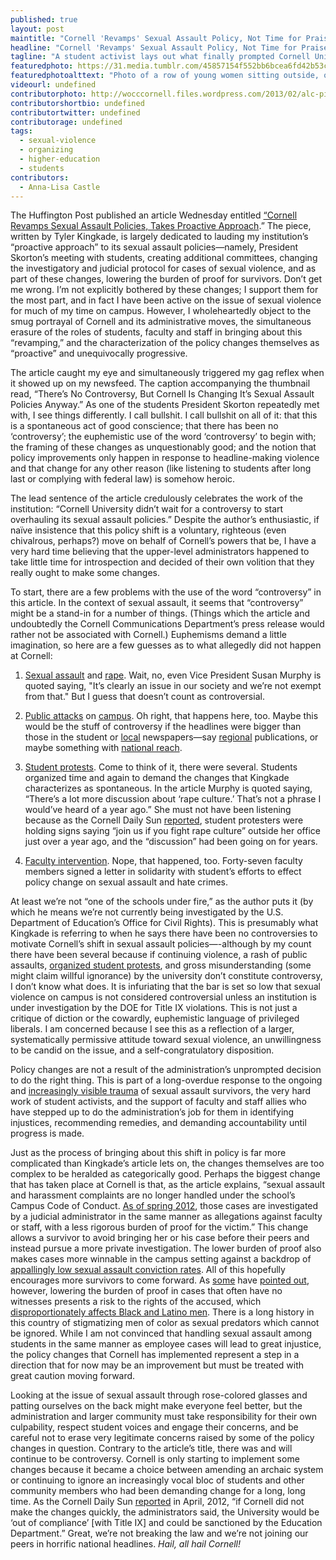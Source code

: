 ```yaml
---
published: true
layout: post
maintitle: "Cornell 'Revamps' Sexual Assault Policy, Not Time for Praise - {Young}ist"
headline: "Cornell 'Revamps' Sexual Assault Policy, Not Time for Praise"
tagline: "A student activist lays out what finally prompted Cornell University to change their sexual assault policy"
featuredphoto: https://31.media.tumblr.com/45857154f552bb6bcea6fd42b53c3899/tumblr_inline_mz70pc7bbC1rkj9dw.jpg
featuredphotoalttext: "Photo of a row of young women sitting outside, one holding a sign that says 'Join us if you fight rape culture'"
videourl: undefined
contributorphoto: http://wocccornell.files.wordpress.com/2013/02/alc-pic.jpg
contributorshortbio: undefined
contributortwitter: undefined
contributorage: undefined
tags: 
  - sexual-violence
  - organizing
  - higher-education
  - students
contributors:
  - Anna-Lisa Castle
---
```

The Huffington Post published an article Wednesday entitled [“Cornell Revamps Sexual Assault Policies, Takes Proactive Approach](http://www.huffingtonpost.com/2014/01/08/cornell-sexual-assault-policies_n_4379840.html?utm_hp_ref=college).” The piece, written by Tyler Kingkade, is largely dedicated to lauding my institution’s “proactive approach” to its sexual assault policies—namely, President Skorton’s meeting with students, creating additional committees, changing the investigatory and judicial protocol for cases of sexual violence, and as part of these changes, lowering the burden of proof for survivors. Don’t get me wrong. I’m not explicitly bothered by these changes; I support them for the most part, and in fact I have been active on the issue of sexual violence for much of my time on campus. However, I wholeheartedly object to the smug portrayal of Cornell and its administrative moves, the simultaneous erasure of the roles of students, faculty and staff in bringing about this “revamping,” and the characterization of the policy changes themselves as “proactive” and unequivocally progressive.

The article caught my eye and simultaneously triggered my gag reflex when it showed up on my newsfeed. The caption accompanying the thumbnail read, “There’s No Controversy, But Cornell Is Changing It’s Sexual Assault Policies Anyway.” As one of the students President Skorton repeatedly met with, I see things differently. I call bullshit. I call bullshit on all of it: that this is a spontaneous act of good conscience; that there has been no ‘controversy’; the euphemistic use of the word ‘controversy’ to begin with; the framing of these changes as unquestionably good; and the notion that policy improvements only happen in response to headline-making violence and that change for any other reason (like listening to students after long last or complying with federal law) is somehow heroic.

The lead sentence of the article credulously celebrates the work of the institution: “Cornell University didn’t wait for a controversy to start overhauling its sexual assault policies.” Despite the author’s enthusiastic, if naïve insistence that this policy shift is a voluntary, righteous (even chivalrous, perhaps?) move on behalf of Cornell’s powers that be, I have a very hard time believing that the upper-level administrators happened to take little time for introspection and decided of their own volition that they really ought to make some changes.

To start, there are a few problems with the use of the word “controversy” in this article. In the context of sexual assault, it seems that “controversy” might be a stand-in for a number of things. (Things which the article and undoubtedly the Cornell Communications Department’s press release would rather not be associated with Cornell.) Euphemisms demand a little imagination, so here are a few guesses as to what allegedly did not happen at Cornell:

1. [Sexual assault](http://america.aljazeera.com/watch/shows/america-tonight/america-tonight-blog/2013/10/28/by-the-numbers-sexcrimesoncampus.html) and [rape](http://cornellsun.com/blog/2013/11/04/police-question-students-after-reported-rape/). Wait, no, even Vice President Susan Murphy is quoted saying, "It’s clearly an issue in our society and we’re not exempt from that." But I guess that doesn’t count as controversial.

2. [Public attacks](http://cornellsun.com/blog/2012/09/02/police-warn-cornell-after-report-of-two-sexual-assaults-one-incident-of-harassment/) on [campus](http://cornellsun.com/blog/2012/10/17/cornell-students-stress-vigilance-after-sexual-attacks/). Oh right, that happens here, too. Maybe this would be the stuff of controversy if the headlines were bigger than those in the student or [local](http://pqasb.pqarchiver.com/ithacajournal/doc/1037668232.html?FMT=ABS&FMTS=&type=current&date=Sep%203,%202012&author=&pub=&edition=&startpage=&desc=) newspapers—say [regional](http://www.cnycentral.com/news/story.aspx?id=965998#.Us5YtWRDuzs) publications, or maybe something with [national reach](http://www.usatoday.com/story/sports/olympics/2013/04/04/cornell-wrestler-peter-mesko-charged-with-rape/2055183/).

3. [Student protests](http://assembly4justicecu.wordpress.com/). Come to think of it, there were several. Students organized time and again to demand the changes that Kingkade characterizes as spontaneous. In the article Murphy is quoted saying, “There’s a lot more discussion about ‘rape culture.’ That’s not a phrase I would’ve heard of a year ago.” She must not have been listening because as the Cornell Daily Sun [reported](http://cornellsun.com/blog/2012/09/21/at-day-hall-protesters-criticize-cornell-reaction-to-reported-sexual-attacks/), student protesters were holding signs saying “join us if you fight rape culture” outside her office just over a year ago, and the “discussion” had been going on for years.

4. [Faculty intervention](http://cornellsun.com/blog/2012/10/22/a-letter-in-support-of-assembly-for-justice/). Nope, that happened, too. Forty-seven faculty members signed a letter in solidarity with student’s efforts to effect policy change on sexual assault and hate crimes.

At least we’re not “one of the schools under fire,” as the author puts it (by which he means we’re not currently being investigated by the U.S. Department of Education’s Office for Civil Rights). This is presumably what Kingkade is referring to when he says there have been no controversies to motivate Cornell’s shift in sexual assault policies—-although by my count there have been several because if continuing violence, a rash of public assaults, [organized student protests](http://assembly4justicecu.files.wordpress.com/2012/10/afj-flyer-and-demands1.pdf), and gross misunderstanding (some might claim willful ignorance) by the university don’t constitute controversy, I don’t know what does. It is infuriating that the bar is set so low that sexual violence on campus is not considered controversial unless an institution is under investigation by the DOE for Title IX violations. This is not just a critique of diction or the cowardly, euphemistic language of privileged liberals. I am concerned because I see this as a reflection of a larger, systematically permissive attitude toward sexual violence, an unwillingness to be candid on the issue, and a self-congratulatory disposition.

Policy changes are not a result of the administration’s unprompted decision to do the right thing. This is part of a long-overdue response to the ongoing and [increasingly visible trauma](http://cornellsun.com/blog/2012/09/28/editors-note-appended-cornell-policesexual-crimes-surge-is-result-of-increase-in-reporting/) of sexual assault survivors, the very hard work of student activists, and the support of faculty and staff allies who have stepped up to do the administration’s job for them in identifying injustices, recommending remedies, and demanding accountability until progress is made.

Just as the process of bringing about this shift in policy is far more complicated than Kingkade’s article lets on, the changes themselves are too complex to be heralded as categorically good. Perhaps the biggest change that has taken place at Cornell is that, as the article explains, “sexual assault and harassment complaints are no longer handled under the school’s Campus Code of Conduct. [As of spring 2012](http://www.news.cornell.edu/stories/2012/04/skorton-approves-resolution-student-sexual-violence-cases), those cases are investigated by a judicial administrator in the same manner as allegations against faculty or staff, with a less rigorous burden of proof for the victim.” This change allows a survivor to avoid bringing her or his case before their peers and instead pursue a more private investigation. The lower burden of proof also makes cases more winnable in the campus setting against a backdrop of [appallingly low sexual assault conviction rates](http://www.rainn.org/get-information/statistics/reporting-rates).  All of this hopefully encourages more survivors to come forward. As [some](http://cornellsun.com/blog/2012/04/04/rights-advocates-spar-over-policy-on-sexual-assault/) have [pointed out](http://cornellsun.com/blog/2013/04/23/administrators-profs-clash-on-sexual-assault-policy-changes/), however, lowering the burden of proof in cases that often have no witnesses presents a risk to the rights of the accused, which [disproportionately affects Black and Latino men](http://www.sentencingproject.org/doc/publications/rd_sentencing_review.pdf). There is a long history in this country of stigmatizing men of color as sexual predators which cannot be ignored. While I am not convinced that handling sexual assault among students in the same manner as employee cases will lead to great injustice, the policy changes that Cornell has implemented represent a step in a direction that for now may be an improvement but must be treated with great caution moving forward.  

Looking at the issue of sexual assault through rose-colored glasses and patting ourselves on the back might make everyone feel better, but the administration and larger community must take responsibility for their own culpability, respect student voices and engage their concerns, and be careful not to erase very legitimate concerns raised by some of the policy changes in question. Contrary to the article’s title, there was and will continue to be controversy. Cornell is only starting to implement some changes because it became a choice between amending an archaic system or continuing to ignore an increasingly vocal bloc of students and other community  members who had been demanding change for a long, long time. As the Cornell Daily Sun [reported](http://cornellsun.com/blog/2012/04/11/burden-of-proof-lowered-for-sexual-assault-cases/) in April, 2012, “if Cornell did not make the changes quickly, the administrators said, the University would be ‘out of compliance’ [with Title IX] and could be sanctioned by the Education Department.” Great, we’re not breaking the law and we’re not joining our peers in horrific national headlines. <em>Hail, all hail Cornell!</em>
